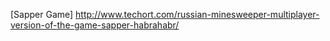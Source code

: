 [Sapper Game] http://www.techort.com/russian-minesweeper-multiplayer-version-of-the-game-sapper-habrahabr/
